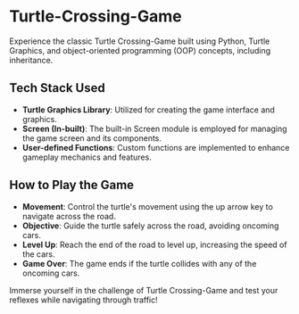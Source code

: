 # Turtle-Crossing-Game

Experience the classic Turtle Crossing-Game built using Python, Turtle Graphics, and object-oriented programming (OOP) concepts, including inheritance.

## Tech Stack Used
- **Turtle Graphics Library**: Utilized for creating the game interface and graphics.
- **Screen (In-built)**: The built-in Screen module is employed for managing the game screen and its components.
- **User-defined Functions**: Custom functions are implemented to enhance gameplay mechanics and features.

## How to Play the Game
- **Movement**: Control the turtle's movement using the up arrow key to navigate across the road.
- **Objective**: Guide the turtle safely across the road, avoiding oncoming cars.
- **Level Up**: Reach the end of the road to level up, increasing the speed of the cars.
- **Game Over**: The game ends if the turtle collides with any of the oncoming cars.

Immerse yourself in the challenge of Turtle Crossing-Game and test your reflexes while navigating through traffic!
